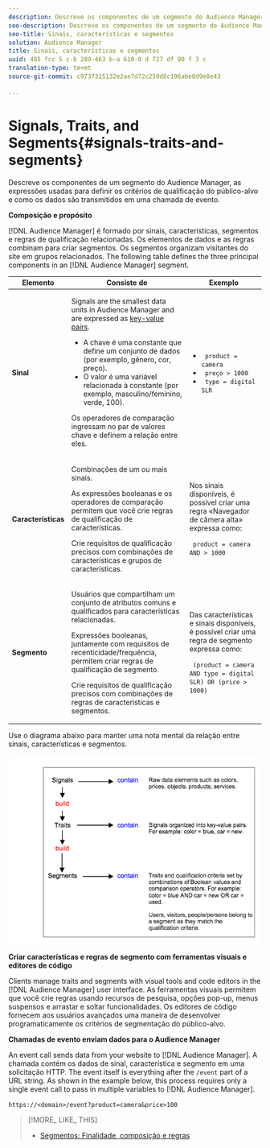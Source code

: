 ```yaml
---
description: Descreve os componentes de um segmento do Audience Manager, as expressões usadas para definir os critérios de qualificação do público-alvo e como os dados são transmitidos em uma chamada de evento.
seo-description: Descreve os componentes de um segmento do Audience Manager, as expressões usadas para definir os critérios de qualificação do público-alvo e como os dados são transmitidos em uma chamada de evento.
seo-title: Sinais, características e segmentos
solution: Audience Manager
title: Sinais, características e segmentos
uuid: 485 fcc 5 c-b 289-463 b-a 610-0 d 727 df 90 f 3 c
translation-type: tm+mt
source-git-commit: c9737315132e2ae7d72c250d8c196abe8d9e0e43

---
```



# Signals, Traits, and Segments{#signals-traits-and-segments}

Descreve os componentes de um segmento do Audience Manager, as expressões usadas para definir os critérios de qualificação do público-alvo e como os dados são transmitidos em uma chamada de evento.

<!-- 

c_signal_trait_segment.xml

 -->

**Composição e propósito**

[!DNL Audience Manager] é formado por sinais, características, segmentos e regras de qualificação relacionadas. Os elementos de dados e as regras combinam para criar segmentos. Os segmentos organizam visitantes do site em grupos relacionados. The following table defines the three principal components in an [!DNL Audience Manager] segment.

<table id="table_E8373A01C3414C42B4983A59BF0F0669"> 
 <thead> 
  <tr> 
   <th colname="col1" class="entry"> Elemento </th> 
   <th colname="col2" class="entry"> Consiste de </th> 
   <th colname="col3" class="entry"> Exemplo </th> 
  </tr>
 </thead>
 <tbody> 
  <tr> 
   <td colname="col1"><b>Sinal</b> </td> 
   <td colname="col2"> <p>Signals are the smallest data units in <span class="keyword"> Audience Manager</span> and are expressed as <a href="../reference/key-value-pairs-explained.md"> key-value pairs</a>. </p> 
    <ul id="ul_728347E325284B9FA0B4E05DE8CF4570"> 
     <li id="li_89574A3B4A734726AD43405AE6D85FF5">A chave é uma constante que define um conjunto de dados (por exemplo, gênero, cor, preço). </li> 
     <li id="li_D35601B33EE24EC5857F45D9577254D4">O valor é uma variável relacionada à constante (por exemplo, masculino/feminino, verde, 100). </li> 
    </ul> <p>Os operadores de comparação ingressam no par de valores chave e definem a relação entre eles. </p> </td> 
   <td colname="col3"> 
    <ul id="ul_A6D8D30A37C94437A7BF38736C6F8556"> 
     <li id="li_74C87C34FA254783AC0DEBBC69B35AC4"><code> product = camera</code> </li> 
     <li id="li_C1727B9136024E56B60374597A7DCA00"><code> preço &gt; 1000</code> </li> 
     <li id="li_B2E7798768EE444AB978F3F27B0BC0B5"><code> type = digital SLR</code> </li> 
    </ul> </td> 
  </tr> 
  <tr> 
   <td colname="col1"><b>Características</b> </td> 
   <td colname="col2"> <p>Combinações de um ou mais sinais. </p> <p>As expressões booleanas e os operadores de comparação permitem que você crie regras de qualificação de características. </p> <p>Crie requisitos de qualificação precisos com combinações de características e grupos de características. </p> </td> 
   <td colname="col3"> <p>Nos sinais disponíveis, é possível criar uma regra «Navegador de câmera alta» expressa como: </p> <p><code> product = camera AND &gt; 1000</code> </p> </td> 
  </tr> 
  <tr> 
   <td colname="col1"><b>Segmento</b> </td> 
   <td colname="col2"> <p>Usuários que compartilham um conjunto de atributos comuns e qualificados para características relacionadas. </p> <p>Expressões booleanas, juntamente com requisitos de recenticidade/frequência, permitem criar regras de qualificação de segmento. </p> <p>Crie requisitos de qualificação precisos com combinações de regras de características e segmentos. </p> </td> 
   <td colname="col3"> <p>Das características e sinais disponíveis, é possível criar uma regra de segmento expressa como: </p> <p><code> (product = camera AND type = digital SLR) OR (price &gt; 1000)</code> </p> </td> 
  </tr> 
 </tbody> 
</table>

Use o diagrama abaixo para manter uma nota mental da relação entre sinais, características e segmentos.

![](assets/signals-traits-segments.png)

**Criar características e regras de segmento com ferramentas visuais e editores de código**

Clients manage traits and segments with visual tools and code editors in the [!DNL Audience Manager] user interface. As ferramentas visuais permitem que você crie regras usando recursos de pesquisa, opções pop-up, menus suspensos e arrastar e soltar funcionalidades. Os editores de código fornecem aos usuários avançados uma maneira de desenvolver programaticamente os critérios de segmentação do público-alvo.

**Chamadas de evento enviam dados para o Audience Manager**

An event call sends data from your website to [!DNL Audience Manager]. A chamada contém os dados de sinal, característica e segmento em uma solicitação HTTP. The event itself is everything after the `/event` part of a URL string. As shown in the example below, this process requires only a single event call to pass in multiple variables to [!DNL Audience Manager].

```
https://<domain>/event?product=camera&price>100
```

>[!MORE_ LIKE_ THIS]
>
>* [Segmentos: Finalidade, composição e regras](../features/segments/segments-purpose.md)

